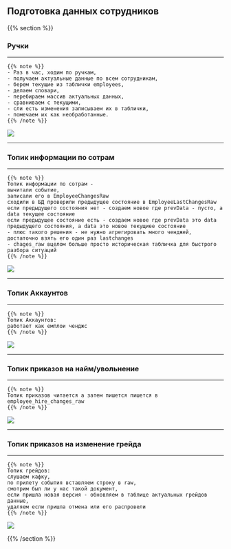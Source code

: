 ## Подготовка данных сотрудников
{{% section %}}

### Ручки

---

    {{% note %}}
    - Раз в час, ходим по ручкам,
    - получаем актуальные данные по всем сотрудникам, 
    - берем текущие из таблички employees, 
    - делаем словари,
    - перебираем массив актуальных данных, 
    - сравниваем с текущими, 
    - сли есть изменения записываем их в таблички, 
    - помечаем их как необработанные.
    {{% /note %}}

![](/images/data/diagrams/staff-core/FillChangesFlowHandlers.svg)

---

### Топик информации по сотрам

---

    {{% note %}}
    Топик информации по сотрам - 
    вычитали событие,
    записали его в EmployeeChangesRaw
    сходили в БД проверили предыдущее состояние в EmployeeLastChangesRaw
    если предыдущего состояния нет - создаем новое где prevData - пусто, а data текущее состояние
    если предыдущее состояние есть - создаем новое где prevData это data предыдущего состояния, а data это новое текущиее состояние
    - плюс такого решения - не нужно агрегировать много ченджей, достаточно взять его один раз lastchanges
    - chages_raw вцелом больше просто историческая табличка для быстрого разбора ситуаций
    {{% /note %}}

![](/images/data/diagrams/staff-core/FillChangesFlowEmployeeTopic.svg)

---

### Топик Аккаунтов

---

    {{% note %}}
    Топик Аккаунтов:
    работает как емплои ченджс
    {{% /note %}}

![](/images/data/diagrams/staff-core/FillChangesFlowAccountsTopic.svg)

---

### Топик приказов на найм/увольнение

---

    {{% note %}}
    Топик приказов читается а затем пишется пишется в employee_hire_changes_raw 
    {{% /note %}}

![](/images/data/diagrams/staff-core/FillChangesFlowHireOrdersTopic.svg)

---

### Топик приказов на изменение грейда

---
    
    {{% note %}}
    Топик грейдов:
    слушаем кафку, 
    по прилету события вставляем строку в raw, 
    смотрим был ли у нас такой документ, 
    если пришла новая версия - обновляем в таблице актуальных грейдов данные, 
    удаляем если пришла отмена или его распровели
    {{% /note %}}

![](/images/data/diagrams/staff-core/FillChangesFlowGradeOrdersTopic.svg)

{{% /section %}}
